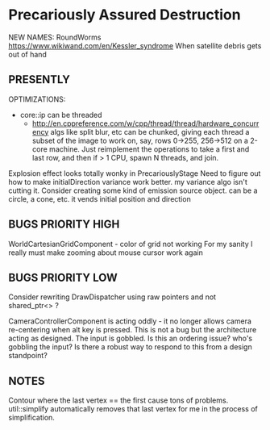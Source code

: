 # Precariously Assured Destruction

NEW NAMES:
RoundWorms
https://www.wikiwand.com/en/Kessler_syndrome
When satellite debris gets out of hand

## PRESENTLY

OPTIMIZATIONS:
- core::ip can be threaded
    - http://en.cppreference.com/w/cpp/thread/thread/hardware_concurrency
    algs like split blur, etc can be chunked, giving each thread a subset of the image to work on, say, rows 0->255, 256->512 on a 2-core machine. Just reimplement the operations to take a first and last row, and then if > 1 CPU, spawn N threads, and join.

Explosion effect looks totally wonky in PrecariouslyStage
	Need to figure out how to make initialDirection variance work better. my variance algo isn't cutting it.
		Consider creating some kind of emission source object. can be a circle, a cone, etc. it vends initial position and direction

## BUGS PRIORITY HIGH

WorldCartesianGridComponent - color of grid not working
For my sanity I really must make zooming about mouse cursor work again

## BUGS PRIORITY LOW

Consider rewriting DrawDispatcher using raw pointers and not shared_ptr<> ?

CameraControllerComponent is acting oddly - it no longer allows camera re-centering when alt key is pressed.
	This is not a bug but the architecture acting as designed. The input is gobbled.
	Is this an ordering issue? who's gobbling the input?
	Is there a robust way to respond to this from a design standpoint?

## NOTES
Contour where the last vertex == the first cause tons of problems. util::simplify automatically removes that last vertex for me in the process of simplification.
